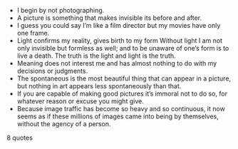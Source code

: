  - I begin by not photographing.
 - A picture is something that makes invisible its before and after.
 - I guess you could say I’m like a film director but my movies have only one frame.
 - Light confirms my reality, gives birth to my form Without light I am not only invisible but formless as well; and to be unaware of one’s form is to live a death. The truth is the light and light is the truth.
 - Meaning does not interest me and has almost nothing to do with my decisions or judgments.
 - The spontaneous is the most beautiful thing that can appear in a picture, but nothing in art appears less spontaneously than that.
 - If you are capable of making good pictures it’s immoral not to do so, for whatever reason or excuse you might give.
 - Because image traffic has become so heavy and so continuous, it now seems as if these millions of images came into being by themselves, without the agency of a person.

8 quotes